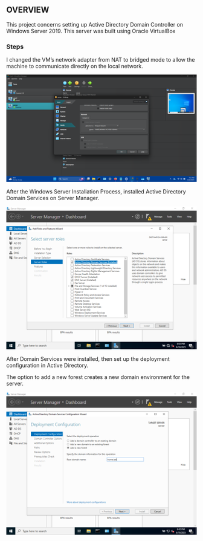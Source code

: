 ## OVERVIEW

This project concerns setting up Active Directory Domain Controller on Windows Server 2019. This server was built using Oracle VirtualBox

### Steps

I changed the VM’s network adapter from NAT to bridged mode to allow the machine to communicate directly on the local network.

![Network Setting](screenshots/1.png)

After the Windows Server Installation Process, installed Active Directory Domain Services on Server Manager.

![Installing Active Directory](screenshots/3.PNG)

After Domain Services were installed, then set up the deployment configuration in Active Directory.

The option to add a new forest creates a new domain environment for the server. 

![Deployment Configuration](screenshots/6.PNG)
